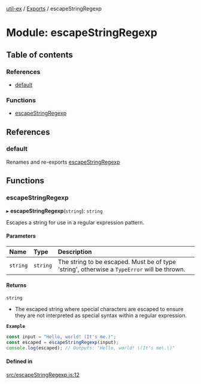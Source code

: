 [util-ex](../README.md) / [Exports](../modules.md) / escapeStringRegexp

# Module: escapeStringRegexp

## Table of contents

### References

- [default](escapeStringRegexp.md#default)

### Functions

- [escapeStringRegexp](escapeStringRegexp.md#escapestringregexp)

## References

### default

Renames and re-exports [escapeStringRegexp](escapeStringRegexp.md#escapestringregexp)

## Functions

### escapeStringRegexp

▸ **escapeStringRegexp**(`string`): `string`

Escapes a string for use in a regular expression pattern.

#### Parameters

| Name | Type | Description |
| :------ | :------ | :------ |
| `string` | `string` | The string to be escaped. Must be of type 'string', otherwise a `TypeError` will be thrown. |

#### Returns

`string`

- The escaped string where special characters are escaped to ensure they are not interpreted as special syntax within a regular expression.

**`Example`**

```ts
const input = "Hello, world! (It's me.)";
const escaped = escapeStringRegexp(input);
console.log(escaped); // Outputs: "Hello, world! \(It's me\.\)"
```

#### Defined in

[src/escapeStringRegexp.js:12](https://github.com/snowyu/util-ex.js/blob/fac65b1/src/escapeStringRegexp.js#L12)
